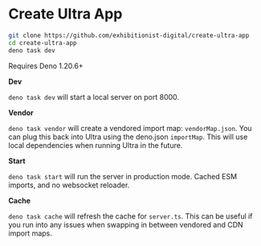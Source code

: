 # Create Ultra App

```sh
git clone https://github.com/exhibitionist-digital/create-ultra-app
cd create-ultra-app
deno task dev
```

Requires Deno 1.20.6+

**Dev**

`deno task dev` will start a local server on port 8000.

**Vendor**

`deno task vendor` will create a vendored import map: `vendorMap.json`. You can
plug this back into Ultra using the deno.json `importMap`. This will use local
dependencies when running Ultra in the future.

**Start**

`deno task start` will run the server in production mode. Cached ESM imports,
and no websocket reloader.

**Cache**

`deno task cache` will refresh the cache for `server.ts`. This can be useful if
you run into any issues when swapping in between vendored and CDN import maps.
